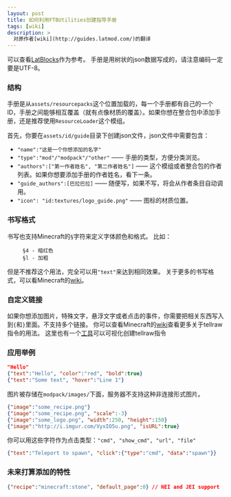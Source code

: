 ```yaml
---
layout: post
title: 如何利用FTBUtilities创建指导手册
tags: [wiki]
description: >
  对原作者[wiki](http://guides.latmod.com/)的翻译
---
```


可以查看[LatBlocks](https://github.com/LatvianModder/LatBlocks/tree/1.9/src/main/resources/assets/latblocks/guide)作为参考。
手册是用树状的json数据写成的，请注意编码一定要是UTF-8。

### 结构
手册是从`assets/resourcepacks`这个位置加载的，每一个手册都有自己的一个ID，手册之间能够相互覆盖（就有点像材质的覆盖）。如果你想在整合包中添加手册，还是推荐使用`ResourceLoader`这个模组。

首先，你要在`assets/id/guide`目录下创建json文件，json文件中需要包含：

* `"name":"这是一个你想添加的名字"`
* `"type":"mod"/"modpack"/"other"` —— 手册的类型，方便分类浏览。
* `"authors":["第一作者姓名", "第二作者姓名"]` —— 这个模组或者整合包的作者列表。如果你想要添加手册的作者姓名，看下一条。
* `"guide_authors":[巴拉巴拉]` —— 随便写，如果不写，将会从作者条目自动调用。
* `"icon": "id:textures/logo_guide.png"` —— 图标的材质位置。

### 书写格式
书写也支持Minecraft的`§`字符来定义字体颜色和格式。
比如：

         §4 - 暗红色
         §l - 加粗

但是不推荐这个用法，完全可以用`"text"`来达到相同效果。
关于更多的书写格式，可以看Minecraft的[wiki](http://minecraft.gamepedia.com/Formatting_codes)。

### 自定义链接
如果你想添加图片，特殊文字，悬浮文字或者点击的事件，你需要把相关东西写入到`{`和`}`里面。不支持多个链接。
你可以查看Minecraft的[wiki](http://minecraft.gamepedia.com/Commands#tellraw)查看更多关于tellraw指令的用法。
这里也有一个[工具](https://www.minecraftjson.com/)可以可视化创建tellraw指令

### 应用举例

```json
"Hello"
{"text":"Hello", "color":"red", "bold":true}
{"text":"Some text", "hover":"Line 1"}
```
图片被存储在`modpack/images/`下面，服务器不支持这种非连接形式图片。

```json
{"image":"some_recipe.png"}
{"image":"some_recipe.png", "scale":-3}
{"image":"some_logo.png", "width":250, "height":150}
{"image":"http://i.imgur.com/VyxIO5u.png", "isURL":true}
```
你可以用这些字符作为点击类型：`"cmd", "show_cmd", "url", "file"`

```json
{"text":"Teleport to spawn", "click":{"type":"cmd", "data":"spawn"}}
```

### 未来打算添加的特性
```json
{"recipe":"minecraft:stone", "default_page":0} // NEI and JEI support
```
